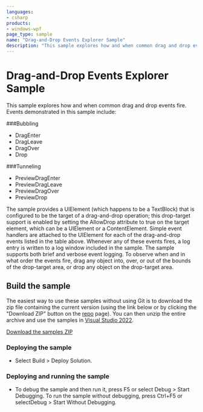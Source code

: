 ```yaml
---
languages:
- csharp
products:
- windows-wpf
page_type: sample
name: "Drag-and-Drop Events Explorer Sample"        
description: "This sample explores how and when common drag and drop events fire. Events demonstrated in this sample include:"
---
```


# Drag-and-Drop Events Explorer Sample
This sample explores how and when common drag and drop events fire. Events demonstrated in this sample include:

###Bubbling
- DragEnter
- DragLeave
- DragOver
- Drop

###Tunneling
- PreviewDragEnter
- PreviewDragLeave
- PreviewDragOver
- PreviewDrop

The sample provides a UIElement (which happens to be a TextBlock) that is configured to be the target of a drag-and-drop operation; this drop-target support is enabled by setting the AllowDrop attribute to true on the target element, which can be a UIElement or a ContentElement.
Simple event handlers are attached to the UIElement for each of the drag-and-drop events listed in the table above. Whenever any of these events fires, a log entry is written to a log window included in the sample. The sample supports both brief and verbose event logging.
To observe when and in what order the events fire, drag any object into, over, or out of the bounds of the drop-target area, or drop any object on the drop-target area.

## Build the sample
The easiest way to use these samples without using Git is to download the zip file containing the current version (using the link below or by clicking the "Download ZIP" button on the [repo](https://github.com/microsoft/WPF-Samples?tab=readme-ov-file) page). You can then unzip the entire archive and use the samples in [Visual Studio 2022](https://www.visualstudio.com/wpf-vs).

[Download the samples ZIP](../../../../archive/main.zip)

### Deploying the sample
- Select Build > Deploy Solution. 

### Deploying and running the sample
- To debug the sample and then run it, press F5 or select Debug >  Start Debugging. To run the sample without debugging, press Ctrl+F5 or selectDebug > Start Without Debugging. 


